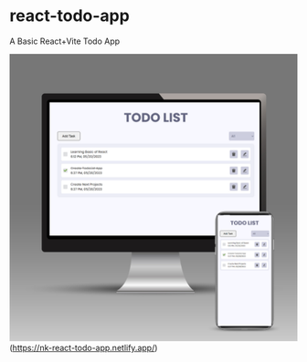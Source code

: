 # react-todo-app
A Basic React+Vite Todo App


![Project Demo Gif](/public/todo-app.png)(https://nk-react-todo-app.netlify.app/)
